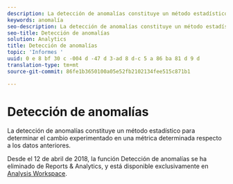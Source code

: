 ```yaml
---
description: La detección de anomalías constituye un método estadístico para determinar el cambio experimentado en una métrica determinada respecto a los datos anteriores.
keywords: anomalía
seo-description: La detección de anomalías constituye un método estadístico para determinar el cambio experimentado en una métrica determinada respecto a los datos anteriores.
seo-title: Detección de anomalías
solution: Analytics
title: Detección de anomalías
topic: 'Informes '
uuid: 0 e 8 bf 30 c -004 d -47 d 3-ad 8 d-c 5 a 86 ba 81 d 9 d
translation-type: tm+mt
source-git-commit: 86fe1b3650100a05e52fb2102134fee515c871b1

---
```



# Detección de anomalías

La detección de anomalías constituye un método estadístico para determinar el cambio experimentado en una métrica determinada respecto a los datos anteriores.

Desde el 12 de abril de 2018, la función Detección de anomalías se ha eliminado de Reports &amp; Analytics, y está disponible exclusivamente en [Analysis Workspace](https://marketing.adobe.com/resources/help/en_US/analytics/analysis-workspace/virtual-analyst.html).
